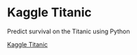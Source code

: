 # Kaggle Titanic

Predict survival on the Titanic using Python

[Kaggle Titanic](https://www.kaggle.com/c/titanic)
